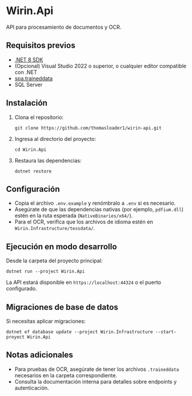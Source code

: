 # Wirin.Api

API para procesamiento de documentos y OCR.

## Requisitos previos
- [.NET 8 SDK](https://dotnet.microsoft.com/download/dotnet/8.0)
- (Opcional) Visual Studio 2022 o superior, o cualquier editor compatible con .NET
- [spa.traineddata](https://github.com/tesseract-ocr/tessdata/blob/main/spa.traineddata)
- SQL Server

## Instalación
1. Clona el repositorio:
   ```
   git clone https://github.com/thomasloader1/wirin-api.git
   ```
2. Ingresa al directorio del proyecto:
   ```
   cd Wirin.Api
   ```
3. Restaura las dependencias:
   ```
   dotnet restore
   ```

## Configuración
- Copia el archivo `.env.example` y renómbralo a `.env` si es necesario.
- Asegúrate de que las dependencias nativas (por ejemplo, `pdfium.dll`) estén en la ruta esperada (`NativeBinaries/x64/`).
- Para el OCR, verifica que los archivos de idioma estén en `Wirin.Infrastructure/tessdata/`.

## Ejecución en modo desarrollo
Desde la carpeta del proyecto principal:
```
dotnet run --project Wirin.Api
```

La API estará disponible en `https://localhost:44324` o el puerto configurado.

## Migraciones de base de datos
Si necesitas aplicar migraciones:
```
dotnet ef database update --project Wirin.Infrastructure --start-proyect Wirin.Api
```

## Notas adicionales
- Para pruebas de OCR, asegúrate de tener los archivos `.traineddata` necesarios en la carpeta correspondiente.
- Consulta la documentación interna para detalles sobre endpoints y autenticación.

